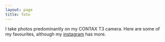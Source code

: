 ```yaml
---
layout: page
title: foto
---
```


I take photos predominantly on my CONTAX T3 camera. Here are some of my favourites, although my [instagram](https://www.instagram.com/dd.hll/) has more.

